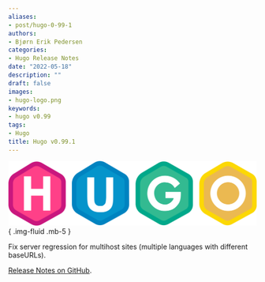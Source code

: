 ```yaml
---
aliases:
- post/hugo-0-99-1
authors:
- Bjørn Erik Pedersen
categories:
- Hugo Release Notes
date: "2022-05-18"
description: ""
draft: false
images:
- hugo-logo.png
keywords:
- hugo v0.99
tags:
- Hugo
title: Hugo v0.99.1
---
```


![Hugo](hugo-logo.svg)
{ .img-fluid .mb-5 }

Fix server regression for multihost sites (multiple languages with different baseURLs).

[Release Notes on GitHub](https://github.com/gohugoio/hugo/releases).
